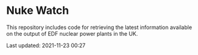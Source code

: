 # Nuke Watch

This repository includes code for retrieving the latest information available on the output of EDF nuclear power plants in the UK.

Last updated: 2021-11-23 00:27